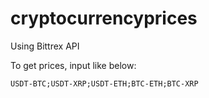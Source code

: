 # cryptocurrencyprices
Using Bittrex API

To get prices, input like below:
```
USDT-BTC;USDT-XRP;USDT-ETH;BTC-ETH;BTC-XRP
```

